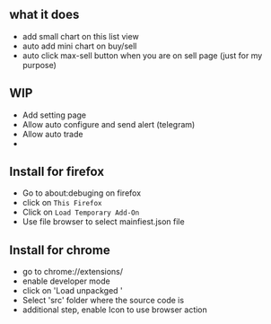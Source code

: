## what it does
- add small chart on this list view
- auto add mini chart on buy/sell
- auto click max-sell button when you are on sell page (just for my purpose)

[logo]: blob:https://pasteboard.co/cfc03b7a-4902-433b-996b-9e81aba70547 


## WIP
- Add setting page
- Allow auto configure and send alert (telegram)
- Allow auto trade
- 
## Install for firefox
- Go to about:debuging on firefox
- click on `This Firefox`
- Click on `Load Temporary Add-On`
- Use file browser to select mainfiest.json file


## Install for chrome
- go to chrome://extensions/
- enable developer mode 
- click on 'Load unpackged '
- Select 'src' folder where the source code is
- additional step, enable Icon to use browser action
  

